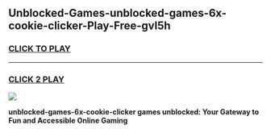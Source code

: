 
## Unblocked-Games-unblocked-games-6x-cookie-clicker-Play-Free-gvl5h
<h3>
<a href="https://premium76.site?title=unblocked-games-6x-cookie-clicker&ref=23A">CLICK TO PLAY</a></h3>
<hr>

<h3>
<a href="https://premium76.site?title=unblocked-games-6x-cookie-clicker&ref=23A">CLICK 2 PLAY</a>
  
</h3>

<a href="https://premium76.site?title=unblocked-games-6x-cookie-clicker&ref=23A"><img src="https://clearcache.store/games.png"></a>


**unblocked-games-6x-cookie-clicker games unblocked: Your Gateway to Fun and Accessible Online Gaming**
